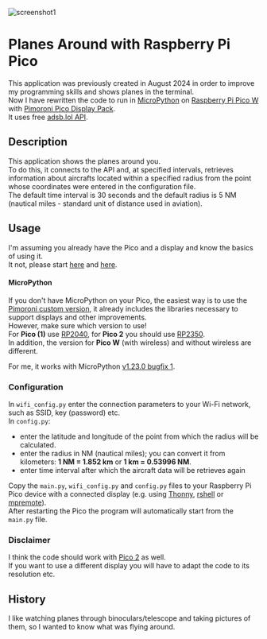 ![screenshot1](https://github.com/user-attachments/assets/4bd064ff-7e28-4803-ae36-714b82b39cfe)
# Planes Around with Raspberry Pi Pico
This application was previously created in August 2024 in order to improve my programming skills and shows planes in the terminal.\
Now I have rewritten the code to run in [MicroPython](https://micropython.org/) on [Raspberry Pi Pico W](https://www.raspberrypi.com/products/raspberry-pi-pico/?variant=raspberry-pi-pico-w) with [Pimoroni Pico Display Pack](https://shop.pimoroni.com/products/pico-display-pack?variant=32368664215635).\
It uses free [adsb.lol API](https://api.adsb.lol/docs).

## Description
This application shows the planes around you.\
To do this, it connects to the API and, at specified intervals, retrieves information about aircrafts located within a specified radius from the point whose coordinates were entered in the configuration file.\
The default time interval is 30 seconds and the default radius is 5 NM (nautical miles - standard unit of distance used in aviation).

## Usage
I'm assuming you already have the Pico and a display and know the basics of using it.\
It not, please start [here](https://projects.raspberrypi.org/en/projects/getting-started-with-the-pico) and [here](https://learn.pimoroni.com/article/getting-started-with-pico).

#### MicroPython
If you don't have MicroPython on your Pico, the easiest way is to use the [Pimoroni custom version](https://github.com/pimoroni/pimoroni-pico), it already includes the libraries necessary to support displays and other improvements.\
However, make sure which version to use!\
For **Pico (1)** use [RP2040](https://github.com/pimoroni/pimoroni-pico/releases), for **Pico 2** you should use [RP2350](https://github.com/pimoroni/pimoroni-pico-rp2350/releases).\
In addition, the version for **Pico W** (with wireless) and without wireless are different.

For me, it works with MicroPython [v1.23.0 bugfix 1](https://github.com/pimoroni/pimoroni-pico/releases/tag/v1.23.0-1).

### Configuration
In `wifi_config.py` enter the connection parameters to your Wi-Fi network, such as SSID, key (password) etc.\
In `config.py`:
* enter the latitude and longitude of the point from which the radius will be calculated.
* enter the radius in NM (nautical miles); you can convert it from kilometers: **1 NM = 1.852 km** or **1 km = 0.53996 NM**.
* enter time interval after which the aircraft data will be retrieves again

Copy the `main.py`, `wifi_config.py` and `config.py` files to your Raspberry Pi Pico device with a connected display (e.g. using [Thonny](https://thonny.org), [rshell](https://pypi.org/project/rshell) or [mpremote](https://pypi.org/project/mpremote/)).\
After restarting the Pico the program will automatically start from the `main.py` file.

### Disclaimer
I think the code should work with [Pico 2](https://www.raspberrypi.com/products/raspberry-pi-pico-2) as well.\
If you want to use a different display you will have to adapt the code to its resolution etc.

## History
I like watching planes through binoculars/telescope and taking pictures of them, so I wanted to know what was flying around.

